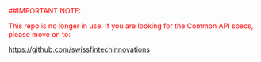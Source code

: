 <FONT COLOR="#ff0000">
##IMPORTANT NOTE:

This repo is no longer in use. If you are looking for the Common API specs, please move on to:

https://github.com/swissfintechinnovations

<!--
## Introduction

This repository hosts the current OpenAPI specification files. Its documentation can be found here:

[Common API Documentation](https://c-a-p-s.atlassian.net/wiki/spaces/PUB/overview)

An overview about the common API initiative can be found on our website:

[Common API Website](https://common-api.ch)

---

## Work with the repository

Use these steps to clone from SourceTree. Cloning allows you to work on the files locally. If you don't yet have SourceTree, [download and install first](https://www.sourcetreeapp.com/). If you prefer to clone from the command line, see [GitHub's documentation](https://docs.github.com/en/github/getting-started-with-github/quickstart).

## Make changes to the repository

In order to make any changes, please create a new [feature branch](https://docs.github.com/en/desktop/contributing-and-collaborating-using-github-desktop/managing-branches#creating-a-branch). To upload changes, please create a [pull request](https://github.com/swissfintechinnovations/common-API/pulls), in order to discuss your changes before merging them into the master branch.
-->
